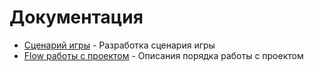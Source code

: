 # Документация
- [Сценарий игры](scenario.md) - Разработка сценария игры
- [Flow работы с проектом](workFlow.md) - Описания порядка работы с проектом
